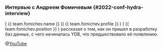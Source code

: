 ### Интервью с Андреем Фомичевым {#2022-conf-hydra-interview}
[ {{ team.fomichev.name }} ]( {{ team.fomichev.profile }} ) ( {{ team.fomichev.position }} ) рассказал о том, как он пришел в разработку баз данных, с чего начиналась YDB, что предшествовало её появлению.

@[YouTube](https://www.youtube.com/watch?v=TYvgLWDtTFY)